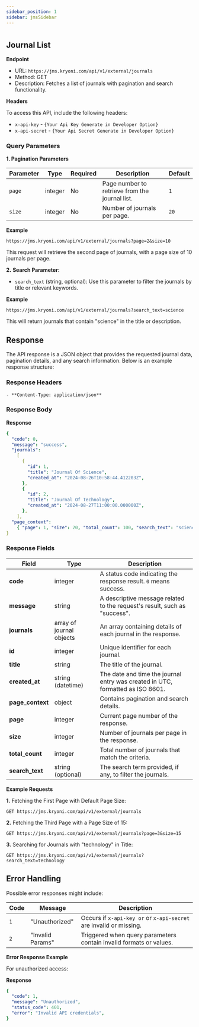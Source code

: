 ```yaml
---
sidebar_position: 1
sidebar: jmsSidebar
---
```


#

## **Journal List**

**Endpoint**

- URL: `https://jms.kryoni.com/api/v1/external/journals`
- Method: GET
- Description: Fetches a list of journals with pagination and search functionality.

**Headers**

To access this API, include the following headers:

- `x-api-key` - `{Your Api Key Generate in Developer Option}`
- `x-api-secret` - `{Your Api Secret Generate in Developer Option}`

### **Query Parameters**

**1. Pagination Parameters**

| Parameter | Type    | Required | Description                                    | Default |
| --------- | ------- | -------- | ---------------------------------------------- | ------- |
| `page`    | integer | No       | Page number to retrieve from the journal list. | `1`     |
| `size`    | integer | No       | Number of journals per page.                   | `20`    |

**Example**

```plaintext
https://jms.kryoni.com/api/v1/external/journals?page=2&size=10
```

This request will retrieve the second page of journals, with a page size of 10 journals per page.

**2.** **Search Parameter:**

- `search_text` (string, optional): Use this parameter to filter the journals by title or relevant keywords.

**Example**

```plaintext
https://jms.kryoni.com/api/v1/external/journals?search_text=science
```

This will return journals that contain "science" in the title or description.

## **Response**

The API response is a JSON object that provides the requested journal data, pagination details, and any search information. Below is an example response structure:

### **Response Headers**

    - **Content-Type: application/json**

### **Response Body**

<div className="custom-json-response">

**Response**

```yml
{
  "code": 0,
  "message": "success",
  "journals":
    [
      {
        "id": 1,
        "title": "Journal Of Science",
        "created_at": "2024-08-26T10:58:44.412203Z",
      },
      {
        "id": 2,
        "title": "Journal Of Technology",
        "created_at": "2024-08-27T11:00:00.000000Z",
      },
    ],
  "page_context":
    { "page": 1, "size": 20, "total_count": 100, "search_text": "science" },
}
```

</div>

### Response Fields

| Field            | Type                     | Description                                                                    |
| ---------------- | ------------------------ | ------------------------------------------------------------------------------ |
| **code**         | integer                  | A status code indicating the response result. `0` means success.               |
| **message**      | string                   | A descriptive message related to the request's result, such as "success".      |
| **journals**     | array of journal objects | An array containing details of each journal in the response.                   |
| **id**           | integer                  | Unique identifier for each journal.                                            |
| **title**        | string                   | The title of the journal.                                                      |
| **created_at**   | string (datetime)        | The date and time the journal entry was created in UTC, formatted as ISO 8601. |
| **page_context** | object                   | Contains pagination and search details.                                        |
| **page**         | integer                  | Current page number of the response.                                           |
| **size**         | integer                  | Number of journals per page in the response.                                   |
| **total_count**  | integer                  | Total number of journals that match the criteria.                              |
| **search_text**  | string (optional)        | The search term provided, if any, to filter the journals.                      |

**Example Requests**

**1.** Fetching the First Page with Default Page Size:

```plaintext
GET https://jms.kryoni.com/api/v1/external/journals
```

**2.** Fetching the Third Page with a Page Size of 15:

```plaintext
GET https://jms.kryoni.com/api/v1/external/journals?page=3&size=15
```

**3.** Searching for Journals with "technology" in Title:

```plaintext
GET https://jms.kryoni.com/api/v1/external/journals?search_text=technology
```

## **Error Handling**

Possible error responses might include:

| Code | Message          | Description                                                        |
| ---- | ---------------- | ------------------------------------------------------------------ |
| `1`  | "Unauthorized"   | Occurs if `x-api-key or` or `x-api-secret` are invalid or missing. |
| `2`  | "Invalid Params" | Triggered when query parameters contain invalid formats or values. |

**Error Response Example**

For unauthorized access:

<div className="custom-json-response">

**Response**

```yml
{
  "code": 1,
  "message": "Unauthorized",
  "status_code": 401,
  "error": "Invalid API credentials",
}
```

</div>
